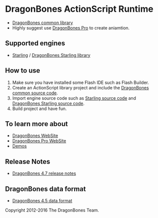 # DragonBones ActionScript Runtime
* [DragonBones common library](./DragonBones/)
* Highly suggest use [DragonBones Pro](http://dragonbones.github.io/) to create aniamtion.

## Supported engines
* [Starling](http://gamua.com/starling/) / [DragonBones Starling library](./Starling/)

## How to use
1. Make sure you have installed some Flash IDE such as Flash Builder.
2. Create an ActionScript library project and include the [DragonBones common source code](./DragonBones/src/).
3. Import engine source code such as [Starling source code](https://github.com/Gamua/Starling-Framework/) and [DragonBones Starling source code](./Starling/).
4. Build project and have fun.

## To learn more about
* [DragonBones WebSite](http://dragonbones.github.io/)
* [DragonBones Pro WebSite](http://www.egret.com/products/dragonbones.html)
* [Demos](http://dragonbones.github.io/demo.html)

## Release Notes
* [DragonBones 4.7 release notes](https://github.com/DragonBones/DragonBonesJS/blob/master/docs/DragonBones_4.7_release_notes_zh.md)

## DragonBones data format
* [DragonBones 4.5 data format](https://github.com/DragonBones/DragonBonesJS/blob/master/docs/DragonBones_4.5_data_format_zh.md)

Copyright 2012-2016 The DragonBones Team.
